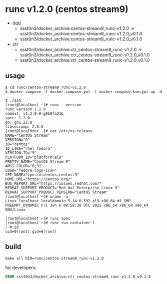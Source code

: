 # runc v1.2.0 (centos stream9)

* dqd
    * ssst0n3/docker_archive:centos-stream9_runc-v1.2.0 -> ssst0n3/docker_archive:centos-stream9_runc-v1.2.0_v0.1.0
    * ssst0n3/docker_archive:centos-stream9_runc-v1.2.0_v0.1.0
* ctr
    * ssst0n3/docker_archive:ctr_centos-stream9_runc-v1.2.0 -> ssst0n3/docker_archive:ctr_centos-stream9_runc-v1.2.0_v0.1.0
    * ssst0n3/docker_archive:ctr_centos-stream9_runc-v1.2.0_v0.1.0

## usage

```shell
$ cd runc/centos-stream9_runc-v1.2.0
$ docker compose -f docker-compose.yml -f docker-compose.kvm.yml up -d
```

```shell
$ ./ssh
[root@localhost ~]# runc --version
runc version 1.2.0
commit: v1.2.0-0-g0b9fa21b
spec: 1.2.0
go: go1.22.8
libseccomp: 2.5.5
[root@localhost ~]# cat /etc/os-release 
NAME="CentOS Stream"
VERSION="9"
ID="centos"
ID_LIKE="rhel fedora"
VERSION_ID="9"
PLATFORM_ID="platform:el9"
PRETTY_NAME="CentOS Stream 9"
ANSI_COLOR="0;31"
LOGO="fedora-logo-icon"
CPE_NAME="cpe:/o:centos:centos:9"
HOME_URL="https://centos.org/"
BUG_REPORT_URL="https://issues.redhat.com/"
REDHAT_SUPPORT_PRODUCT="Red Hat Enterprise Linux 9"
REDHAT_SUPPORT_PRODUCT_VERSION="CentOS Stream"
[root@localhost ~]# uname -a
Linux localhost.localdomain 5.14.0-592.el9.x86_64 #1 SMP PREEMPT_DYNAMIC Fri Jun 6 09:58:38 UTC 2025 x86_64 x86_64 x86_64 GNU/Linux
```

```shell
[root@localhost ~]# runc spec
[root@localhost ~]# runc run container-1
/ # id
uid=0(root) gid=0(root)
```

## build

```shell
make all DIR=runc/centos-stream9_runc-v1.2.0
```

for developers:

```dockerfile
FROM ssst0n3/docker_archive:ctr_centos-stream9_runc-v1.2.0_v0.1.0
```
